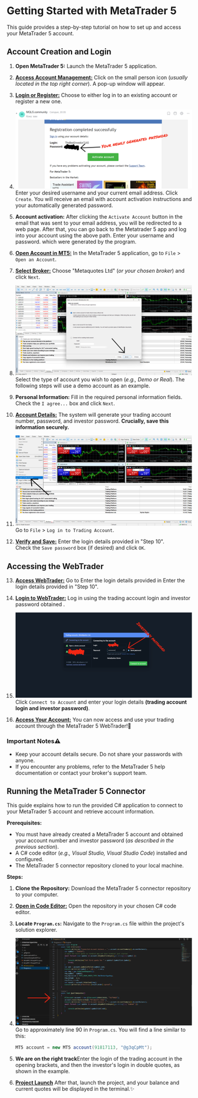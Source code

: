 # Getting Started with MetaTrader 5

This guide provides a step-by-step tutorial on how to set up and access your MetaTrader 5 account.

## Account Creation and Login

1. **Open MetaTrader 5:** Launch the MetaTrader 5 application.

2. [**Access Account Management:**](ImagesForGuidance/1..png) Click on the small person icon (_usually located in the top right corner_).  A pop-up window will appear.

3. [**Login or Register:**](ImagesForGuidance/2..png) Choose to either log in to an existing account or register a new one.

4. ![**Registration (if applicable):**](ImagesForGuidance/3..png) Enter your desired username and your current email address. Click `Create`. You will receive an email with account activation instructions and your automatically generated password.

5. **Account activation:** After clicking the `Activate Account` button in the email that was sent to your email address, you will be redirected to a web page. After that, you can go back to the Metatrader 5 app and log into your account using the above path. Enter your username and password. which were generated by the program.

6. [**Open Account in MT5:**](ImagesForGuidance/5..png) In the MetaTrader 5 application, go to `File` > `Open an Account`.

7. [**Select Broker:**](ImagesForGuidance/6..png) Choose "Metaquotes Ltd" (_or your chosen broker_) and click `Next`.

8. ![**Account Type:**](ImagesForGuidance/7..png) Select the type of account you wish to open (_e.g., Demo or Real_).  The following steps will use a demo account as an example.

9. **Personal Information:** Fill in the required personal information fields. Check the `I agree...` box and click `Next`.

10. [**Account Details:**](ImagesForGuidance/8..png) The system will generate your trading account number, password, and investor password.  **Crucially, save this information securely.**

11. ![**Login to Trading Account:**](ImagesForGuidance/9..png) Go to `File` > `Log in to Trading Account`.

12. [**Verify and Save:**](ImagesForGuidance/10..png) Enter the login details provided in "Step 10".  
 Check the `Save password` box (if desired) and click `OK`.

## Accessing the WebTrader

13. [**Access WebTrader:**](ImagesForGuidance/11..png) Go to Enter the login details provided in Enter the login details provided in "Step 10". 

14. [**Login to WebTrader:**](ImagesForGuidance/12..png)  Log in using the trading account login and investor password obtained . 

15. ![**Connect to Account:**](ImagesForGuidance/13..png) Click `Connect to Account` and enter your login details **(trading account login and investor password)**.

16. [**Access Your Account:**](ImagesForGuidance/14..png) You can now access and use your trading account through the MetaTrader 5 WebTrader!🚀



### Important Notes⚠️

 * Keep your account details secure.  Do not share your passwords with anyone.
 * If you encounter any problems, refer to the MetaTrader 5 help documentation or contact your broker's support team.

## Running the MetaTrader 5 Connector

This guide explains how to run the provided C# application to connect to your MetaTrader 5 account and retrieve account information.

**Prerequisites:**

 * You must have already created a MetaTrader 5 account and obtained your account number and investor password (_as described in the previous section_).
 * A C# code editor (_e.g., Visual Studio, Visual Studio Code_) installed and configured.
 * The MetaTrader 5 connector repository cloned to your local machine.


**Steps:**

1. **Clone the Repository:** Download the MetaTrader 5 connector repository to your computer.

2. [**Open in Code Editor:**](ImagesForGuidance/15..png) Open the repository in your chosen C# code editor.

3. **Locate `Program.cs`:**  Navigate to the `Program.cs` file within the project's solution explorer.

4. ![**Find Account Credentials:**](ImagesForGuidance/16..png) Go to approximately line 90 in `Program.cs`. You will find a line similar to this:

   ```csharp
   MT5 account = new MT5 account(91817113, "@g3qCpMt"); 
   ```

5. **We are on the right track**Enter the login of the trading account in the opening brackets, and then the investor's login in double quotes, as shown in the example.

6. [**Project Launch**](ImagesForGuidance/17..png) After that, launch the project, and your balance and current quotes will be displayed in the terminal.✨
